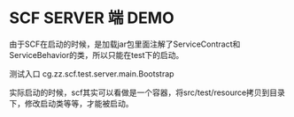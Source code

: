# SCF SERVER 端  DEMO

由于SCF在启动的时候，是加载jar包里面注解了ServiceContract和ServiceBehavior的类，所以只能在test下的启动。

测试入口 cg.zz.scf.test.server.main.Bootstrap

实际启动的时候，scf其实可以看做是一个容器，将src/test/resource拷贝到目录下，修改启动类等等，才能被启动。